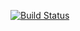 [![Build Status](https://app.travis-ci.com/NgxumzaLG/fruit_basket.svg?branch=main)](https://app.travis-ci.com/NgxumzaLG/fruit_basket)
